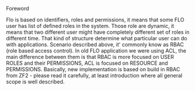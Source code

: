 Foreword

Flo is based on identifiers, roles and permissions, it means that some FLO user has list of defined roles in the system. Those role are dynamic, it means that two different user might have completely different set of roles in different time. That kind of structure determine what particular user can do with applications. Scenario described above, it' commonly know as RBAC (role based access control). In old FLO application we were using ACL, the main difference between them is that RBAC is more focused on USER ROLES and their PERMISSIONS, ACL is focused on RESOURCE and PERMISSIONS. Basically, new implementation is based on build in RBAC from ZF2 - please read it carefully, at least introduction where all general scope is well described.

